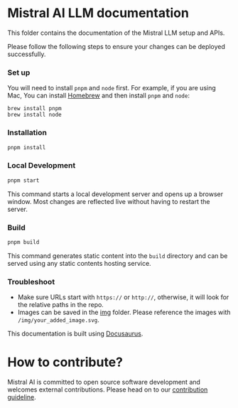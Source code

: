 # Mistral AI LLM documentation

This folder contains the documentation of the Mistral LLM setup and APIs.


Please follow the following steps to ensure your changes can be deployed successfully.

### Set up 

You will need to install `pnpm` and `node` first. For example, if you are using Mac, You can install [Homebrew](https://brew.sh/) and then install `pnpm` and `node`:
```
brew install pnpm
brew install node
```

### Installation

```bash
pnpm install
```

### Local Development

```bash
pnpm start
```

This command starts a local development server and opens up a browser window. Most changes are reflected live without having to restart the server.

### Build

```bash
pnpm build
```

This command generates static content into the `build` directory and can be served using any static contents hosting service.

### Troubleshoot 
- Make sure URLs start with `https://` or `http://`, otherwise, it will look for the relative paths in the repo. 
- Images can be saved in the [img](https://github.com/mistralai/platform-docs-public/tree/main/static/img) folder. Please reference the images with `/img/your_added_image.svg`. 


This documentation is built using [Docusaurus](https://docusaurus.io/).

# How to contribute? 

Mistral AI is committed to open source software development and welcomes external contributions. Please head on to our [contribution guideline](https://docs.mistral.ai/guides/contribute/overview).
